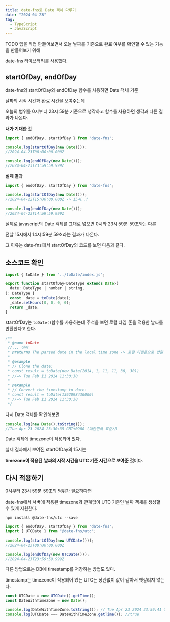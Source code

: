 ```yaml
---
title: date-fns로 Date 객체 다루기
date: "2024-04-23"
tag:
  - TypeScript
  - JavaScript
---
```


TODO 앱을 직접 만들어보면서 오늘 날짜를 기준으로 완료 여부를 확인할 수 있는 기능을 만들어보기 위해

date-fns 라이브러리를 사용했다.

## startOfDay, endOfDay

date-fns의 startOfDay와 endOfDay 함수를 사용하면 Date 객체 기준

날짜의 시작 시간과 완료 시간을 보여주는데

오늘의 범위를 0시부터 23시 59분 기준으로 생각하고 함수를 사용하면 생각과 다른 결과가 나온다.

<!--end-->

**내가 기대한 것**

```js
import { endOfDay, startOfDay } from "date-fns";

console.log(startOfDay(new Date()));
//2024-04-23T00:00:00.000Z

console.log(endOfDay(new Date()));
//2024-04-23T23:59:59.999Z
```

**실제 결과**

```js
import { endOfDay, startOfDay } from "date-fns";

console.log(startOfDay(new Date()));
//2024-04-22T15:00:00.000Z -> 15시..?

console.log(endOfDay(new Date()));
//2024-04-23T14:59:59.999Z
```

실제로 javascript의 Date 객체를 그대로 넣으면 0시와 23시 59분 59초와는 다른

전날 15시에서 14시 59분 59초라는 결과가 나온다.

그 이유는 date-fns에서 startOfDay의 코드를 보면 다음과 같다.

## 소스코드 확인

```js
import { toDate } from "../toDate/index.js";

export function startOfDay<DateType extends Date>(
  date: DateType | number | string,
): DateType {
  const _date = toDate(date);
  _date.setHours(0, 0, 0, 0);
  return _date;
}
```

startOfDay는 `toDate()`함수를 사용하는데 주석을 보면 로컬 타임 존을 적용한 날짜를 반환한다고 한다.

```js
/**
 * @name toDate
 //... 생략
 * @returns The parsed date in the local time zone -> 로컬 타임존으로 반환
 *
 * @example
 * // Clone the date:
 * const result = toDate(new Date(2014, 1, 11, 11, 30, 30))
 * //=> Tue Feb 11 2014 11:30:30
 *
 * @example
 * // Convert the timestamp to date:
 * const result = toDate(1392098430000)
 * //=> Tue Feb 11 2014 11:30:30
 */
```

다시 Date 객체를 확인해보면

```js
console.log(new Date().toString());
//Tue Apr 23 2024 23:30:35 GMT+0900 (대한민국 표준시)
```

Date 객체에 timezone이 적용되어 있다.

실제 결과에서 보여진 startOfDay의 15시는

**timezone이 적용된 날짜의 시작 시간을 UTC 기준 시간으로 보여준 것**이다.

## 다시 적용하기

0시부터 23시 59분 59초의 범위가 필요하다면

date-fns에서 서버에 적용된 timezone과 관계없이 UTC 기준인 날짜 객체를 생성할 수 있게 지원한다.

```shell
npm install @date-fns/utc --save
```

```js
import { endOfDay, startOfDay } from "date-fns";
import { UTCDate } from "@date-fns/utc";

console.log(startOfDay(new UTCDate()));
//2024-04-23T00:00:00.000Z

console.log(endOfDay(new UTCDate()));
//2024-04-23T23:59:59.999Z
```

다른 방법으로는 DB에 timestamp를 저장하는 방법도 있다.

timestamp는 timezone이 적용되어 있든 UTC든 상관없이 값이 같아서 헷갈리지 않는다.

```js
const UTCDate = new UTCDate().getTime();
const DateWithTimeZone = new Date();

console.log(DateWithTimeZone.toString()); // Tue Apr 23 2024 23:59:41 GMT+0900 (대한민국 표준시)
console.log(UTCDate === DateWithTimeZone.getTime()); //true
```

